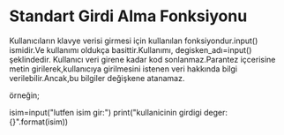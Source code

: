 # Standart Girdi Alma Fonksiyonu 
Kullanıcıların klavye verisi girmesi için kullanılan fonksiyondur.input() ismidir.Ve kullanımı oldukça basittir.Kullanımı, degisken_adı=input() şeklindedir.
Kullanıcı veri girene kadar kod sonlanmaz.Parantez içcerisine metin girilerek,kullanıcıya girilmesini istenen veri hakkında bilgi verilebilir.Ancak,bu bilgiler değişkene atanamaz.

örneğin;

isim=input("lutfen isim gir:")
print("kullanicinin girdigi deger: {}".format(isim))
